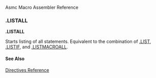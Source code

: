 Asmc Macro Assembler Reference

### .LISTALL

**.LISTALL**

Starts listing of all statements. Equivalent to the combination of [.LIST](dot_list.md), [.LISTIF](dot_listif.md), and [.LISTMACROALL](dot_listmacroall.md).

#### See Also

[Directives Reference](readme.md)